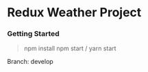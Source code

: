 # Redux Weather Project


### Getting Started
> npm install
> npm start / yarn start

Branch: develop